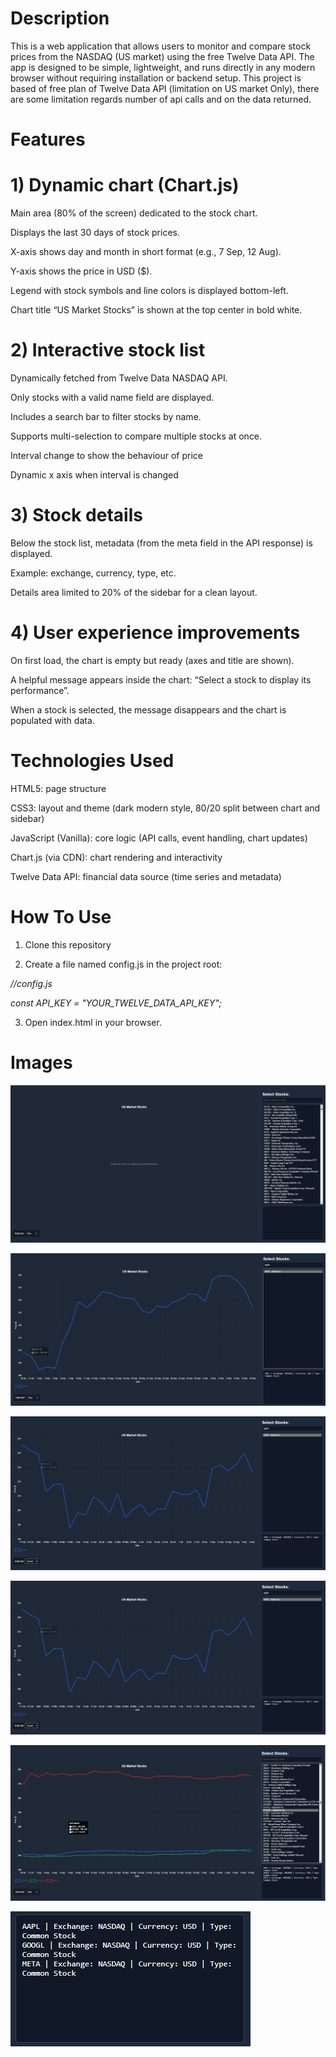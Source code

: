 # Description
This is a web application that allows users to monitor and compare stock prices from the NASDAQ (US market) using the free Twelve Data API.
The app is designed to be simple, lightweight, and runs directly in any modern browser without requiring installation or backend setup.
This project is based of free plan of Twelve Data API (limitation on US market Only), there are some limitation regards number of api calls and on the data returned.

#   Features
   # 1) Dynamic chart (Chart.js)

Main area (80% of the screen) dedicated to the stock chart.  

Displays the last 30 days of stock prices.  

X-axis shows day and month in short format (e.g., 7 Sep, 12 Aug).  

Y-axis shows the price in USD ($).  

Legend with stock symbols and line colors is displayed bottom-left.  

Chart title “US Market Stocks” is shown at the top center in bold white.


   # 2) Interactive stock list
   
Dynamically fetched from Twelve Data NASDAQ API.  

Only stocks with a valid name field are displayed.  

Includes a search bar to filter stocks by name.  

Supports multi-selection to compare multiple stocks at once.  

Interval change to show the behaviour of price

Dynamic x axis when interval is changed

   # 3) Stock details  
   
Below the stock list, metadata (from the meta field in the API response) is displayed.  

Example: exchange, currency, type, etc.  

Details area limited to 20% of the sidebar for a clean layout.

   # 4) User experience improvements

On first load, the chart is empty but ready (axes and title are shown).   

A helpful message appears inside the chart: “Select a stock to display its performance”.  

When a stock is selected, the message disappears and the chart is populated with data.

#   Technologies Used

HTML5: page structure  

CSS3: layout and theme (dark modern style, 80/20 split between chart and sidebar)  

JavaScript (Vanilla): core logic (API calls, event handling, chart updates)  

Chart.js (via CDN): chart rendering and interactivity  

Twelve Data API: financial data source (time series and metadata)

#   How To Use

1) Clone this repository  

2) Create a file named config.js in the project root:  

 *//config.js*

*const API_KEY = "YOUR_TWELVE_DATA_API_KEY";*

3) Open index.html in your browser.


#   Images

![Alt text](UsStocksProject/images/StartingApplication.png)  

![Alt text](UsStocksProject/images/SearchAndSelection.png)  

![Alt text](UsStocksProject/images/IntervalChangeWeeks.png)  

![Alt text](UsStocksProject/images/IntervalChangeWeeks.png)  

![Alt text](UsStocksProject/images/Multiselections.png)   

![Alt text](UsStocksProject/images/Details_2.png)






